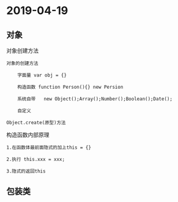 # 2019-04-19

## 对象

对象创建方法

    对象的创建方法

        字面量 var obj = {}

        构造函数 function Person(){} new Persion

        系统自带   new Object();Array();Number();Boolean();Date();

        自定义

    Object.create(原型)方法

构造函数内部原理

    1.在函数体最前面隐式的加上this = {}

    2.执行 this.xxx = xxx;

    3.隐式的返回this

## 包装类
